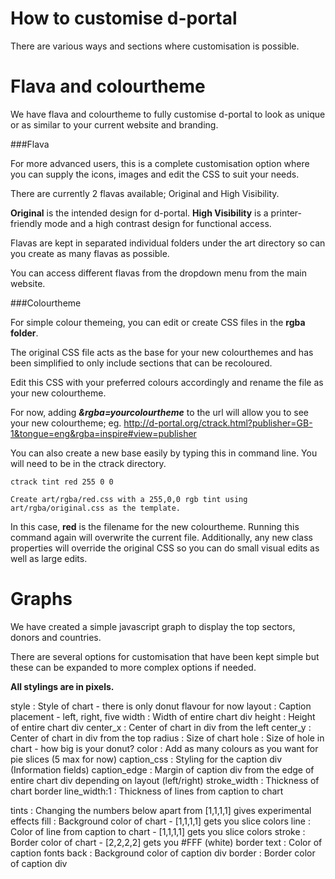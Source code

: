 How to customise d-portal
==========================================

There are various ways and sections where customisation is possible.



Flava and colourtheme
==========================================

We have flava and colourtheme to fully customise d-portal to look as unique or as similar to your current website and branding.


###Flava

For more advanced users, this is a complete customisation option where you can supply the icons, images and edit the CSS to suit your needs.

There are currently 2 flavas available; Original and High Visibility.

**Original** is the intended design for d-portal.
**High Visibility** is a printer-friendly mode and a high contrast design for functional access.

Flavas are kept in separated individual folders under the art directory so can you create as many flavas as possible.

You can access different flavas from the dropdown menu from the main website.


###Colourtheme

For simple colour themeing, you can edit or create CSS files in the **rgba folder**.

The original CSS file acts as the base for your new colourthemes and has been simplified to only include sections that can be recoloured.

Edit this CSS with your preferred colours accordingly and rename the file as your new colourtheme.

For now, adding ***&rgba=yourcolourtheme*** to the url will allow you to see your new colourtheme; eg. http://d-portal.org/ctrack.html?publisher=GB-1&tongue=eng&rgba=inspire#view=publisher


You can also create a new base easily by typing this in command line. You will need to be in the ctrack directory.

```
ctrack tint red 255 0 0 

Create art/rgba/red.css with a 255,0,0 rgb tint using art/rgba/original.css as the template.

```

In this case, **red** is the filename for the new colourtheme. Running this command again will overwrite the current file. Additionally, any new class properties will override the original CSS so you can do small visual edits as well as large edits.


Graphs
==========================================

We have created a simple javascript graph to display the top sectors, donors and countries.

There are several options for customisation that have been kept simple but these can be expanded to more complex options if needed.

**All stylings are in pixels.**

style : Style of chart - there is only donut flavour for now
layout : Caption placement - left, right, five
width : Width of entire chart div
height : Height of entire chart div
center_x : Center of chart in div from the left
center_y : Center of chart in div from the top
radius : Size of chart
hole : Size of hole in chart - how big is your donut?
color : Add as many colours as you want for pie slices (5 max for now)
caption_css : Styling for the caption div (Information fields)
caption_edge : Margin of caption div from the edge of entire chart div depending on layout (left/right)
stroke_width : Thickness of chart border
line_width:1 : Thickness of lines from caption to chart

tints : Changing the numbers below apart from [1,1,1,1] gives experimental effects
fill : Background color of chart - [1,1,1,1] gets you slice colors
line : Color of line from caption to chart - [1,1,1,1] gets you slice colors
stroke : Border color of chart - [2,2,2,2] gets you #FFF (white) border
text : Color of caption fonts
back : Background color of caption div
border : Border color of caption div
